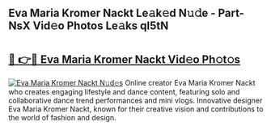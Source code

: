 ## Eva Maria Kromer Nackt Le𝚊k𝚎d N𝚞𝚍e - Part-NsX Vid𝚎o Photos Le𝚊ks qI5tN

# <h2><a href="http://fb92am.evod.top/?m=Eva+Maria+Kromer+Nackt">🔗 👉🔴 Eva Maria Kromer Nackt Vid𝚎o Ph𝚘t𝚘s</a></h2>

[![Eva Maria Kromer Nackt N𝚞d𝚎s](https://i.imgur.com/8V9OHl7.gif)](http://fb92am.evod.top/?m=Eva+Maria+Kromer+Nackt)
Online creator Eva Maria Kromer Nackt who creates engaging lifestyle and dance content, featuring solo and collaborative dance trend performances and mini vlogs. Innovative designer Eva Maria Kromer Nackt, known for their creative vision and contributions to the world of fashion and design. 
